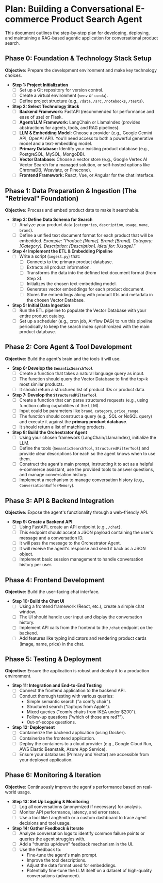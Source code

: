 # Plan: Building a Conversational E-commerce Product Search Agent

This document outlines the step-by-step plan for developing, deploying, and maintaining a RAG-based agentic application for conversational product search.

## Phase 0: Foundation & Technology Stack Setup

**Objective:** Prepare the development environment and make key technology choices.

-   **Step 1: Project Initialization**
    -   [ ] Set up a Git repository for version control.
    -   [ ] Create a virtual environment (`venv` or `conda`).
    -   [ ] Define project structure (e.g., `/data`, `/src`, `/notebooks`, `/tests`).

-   **Step 2: Select Technology Stack**
    -   [ ] **Backend Framework:** FastAPI (recommended for performance and ease of use) or Flask.
    -   [ ] **Agent/LLM Framework:** LangChain or LlamaIndex (provides abstractions for agents, tools, and RAG pipelines).
    -   [ ] **LLM & Embedding Model:** Choose a provider (e.g., Google Gemini API, OpenAI API). You'll need access to both a powerful generative model and a text-embedding model.
    -   [ ] **Primary Database:** Identify your existing product database (e.g., PostgreSQL, MySQL, MongoDB).
    -   [ ] **Vector Database:** Choose a vector store (e.g., Google Vertex AI Vector Search for a managed solution, or self-hosted options like ChromaDB, Weaviate, or Pinecone).
    -   [ ] **Frontend Framework:** React, Vue, or Angular for the chat interface.

## Phase 1: Data Preparation & Ingestion (The "Retrieval" Foundation)

**Objective:** Process and embed product data to make it searchable.

-   **Step 3: Define Data Schema for Search**
    -   [ ] Analyze your product data (`categories`, `description`, `usage`, `name`, `brand`).
    -   [ ] Define a unified text document format for each product that will be embedded. *Example: "Product: [Name]. Brand: [Brand]. Category: [Category]. Description: [Description]. Ideal for: [Usage]."*

-   **Step 4: Implement the ETL & Embedding Pipeline**
    -   [ ] Write a script (`ingest.py`) that:
        -   [ ] Connects to the primary product database.
        -   [ ] Extracts all product information.
        -   [ ] Transforms the data into the defined text document format (from Step 3).
        -   [ ] Initializes the chosen text-embedding model.
        -   [ ] Generates vector embeddings for each product document.
        -   [ ] Stores the embeddings along with product IDs and metadata in the chosen Vector Database.

-   **Step 5: Initial Data Ingestion**
    -   [ ] Run the ETL pipeline to populate the Vector Database with your entire product catalog.
    -   [ ] Set up a scheduler (e.g., cron job, Airflow DAG) to run this pipeline periodically to keep the search index synchronized with the main product database.

## Phase 2: Core Agent & Tool Development

**Objective:** Build the agent's brain and the tools it will use.

-   **Step 6: Develop the `SemanticSearchTool`**
    -   [ ] Create a function that takes a natural language query as input.
    -   [ ] The function should query the Vector Database to find the top-k most similar products.
    -   [ ] It should return a structured list of product IDs or product data.

-   **Step 7: Develop the `StructuredFilterTool`**
    -   [ ] Create a function that can parse structured requests (e.g., using function calling capabilities of the LLM).
    -   [ ] Input could be parameters like `brand`, `category`, `price_range`.
    -   [ ] The function should construct a query (e.g., SQL or NoSQL query) and execute it against the **primary product database**.
    -   [ ] It should return a list of matching products.

-   **Step 8: Build the Orchestrator Agent**
    -   [ ] Using your chosen framework (LangChain/LlamaIndex), initialize the LLM.
    -   [ ] Define the tools (`SemanticSearchTool`, `StructuredFilterTool`) and provide clear descriptions for each so the agent knows when to use them.
    -   [ ] Construct the agent's main prompt, instructing it to act as a helpful e-commerce assistant, use the provided tools to answer questions, and manage conversation history.
    -   [ ] Implement a mechanism to manage conversation history (e.g., `ConversationBufferMemory`).

## Phase 3: API & Backend Integration

**Objective:** Expose the agent's functionality through a web-friendly API.

-   **Step 9: Create a Backend API**
    -   [ ] Using FastAPI, create an API endpoint (e.g., `/chat`).
    -   [ ] This endpoint should accept a JSON payload containing the user's message and a conversation ID.
    -   [ ] It will pass the message to the Orchestrator Agent.
    -   [ ] It will receive the agent's response and send it back as a JSON object.
    -   [ ] Implement basic session management to handle conversation history per user.

## Phase 4: Frontend Development

**Objective:** Build the user-facing chat interface.

-   **Step 10: Build the Chat UI**
    -   [ ] Using a frontend framework (React, etc.), create a simple chat window.
    -   [ ] The UI should handle user input and display the conversation history.
    -   [ ] Implement API calls from the frontend to the `/chat` endpoint on the backend.
    -   [ ] Add features like typing indicators and rendering product cards (image, name, price) in the chat.

## Phase 5: Testing & Deployment

**Objective:** Ensure the application is robust and deploy it to a production environment.

-   **Step 11: Integration and End-to-End Testing**
    -   [ ] Connect the frontend application to the backend API.
    -   [ ] Conduct thorough testing with various queries:
        -   Simple semantic search ("a comfy chair").
        -   Structured search ("laptops from Apple").
        -   Mixed queries ("comfy chairs from IKEA under $200").
        -   Follow-up questions ("which of those are red?").
        -   Out-of-scope questions.

-   **Step 12: Deployment**
    -   [ ] Containerize the backend application (using Docker).
    -   [ ] Containerize the frontend application.
    -   [ ] Deploy the containers to a cloud provider (e.g., Google Cloud Run, AWS Elastic Beanstalk, Azure App Service).
    -   [ ] Ensure your databases (Primary and Vector) are accessible from your deployed application.

## Phase 6: Monitoring & Iteration

**Objective:** Continuously improve the agent's performance based on real-world usage.

-   **Step 13: Set Up Logging & Monitoring**
    -   [ ] Log all conversations (anonymized if necessary) for analysis.
    -   [ ] Monitor API performance, latency, and error rates.
    -   [ ] Use a tool like LangSmith or a custom dashboard to trace agent decisions and tool usage.

-   **Step 14: Gather Feedback & Iterate**
    -   [ ] Analyze conversation logs to identify common failure points or queries the agent struggles with.
    -   [ ] Add a "thumbs up/down" feedback mechanism in the UI.
    -   [ ] Use the feedback to:
        -   Fine-tune the agent's main prompt.
        -   Improve the tool descriptions.
        -   Adjust the data format used for embeddings.
        -   Potentially fine-tune the LLM itself on a dataset of high-quality conversations (advanced).